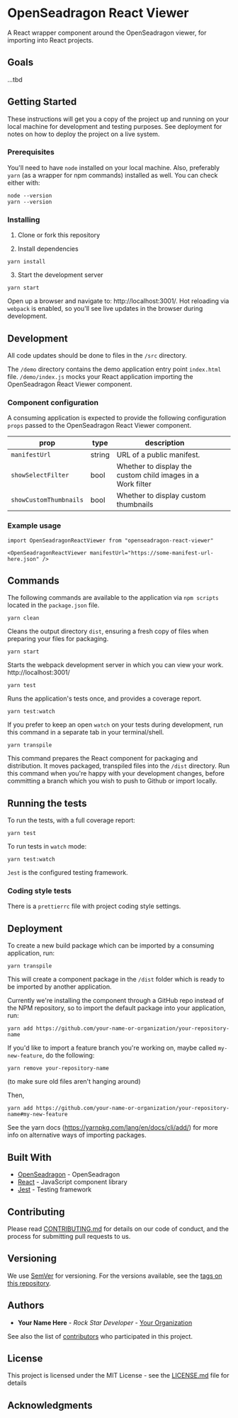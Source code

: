 # OpenSeadragon React Viewer

A React wrapper component around the OpenSeadragon viewer, for importing into React projects.

## Goals

...tbd

## Getting Started

These instructions will get you a copy of the project up and running on your local machine for development and testing purposes. See deployment for notes on how to deploy the project on a live system.

### Prerequisites

You'll need to have `node` installed on your local machine. Also, preferably `yarn` (as a wrapper for npm commands) installed as well. You can check either with:

```
node --version
yarn --version
```

### Installing

1. Clone or fork this repository

2. Install dependencies

```
yarn install
```

3. Start the development server

```
yarn start
```

Open up a browser and navigate to: http://localhost:3001/. Hot reloading via `webpack` is enabled, so you'll see live updates in the browser during development.

## Development

All code updates should be done to files in the `/src` directory.

The `/demo` directory contains the demo application entry point `index.html` file. `/demo/index.js` mocks your React application importing the OpenSeadragon React Viewer component.

### Component configuration

A consuming application is expected to provide the following configuration `props` passed to the OpenSeadragon React Viewer component.

| prop                   | type   | description                                                 |     |     |
| ---------------------- | ------ | ----------------------------------------------------------- | --- | --- |
| `manifestUrl`          | string | URL of a public manifest.                                   |     |     |
| `showSelectFilter`     | bool   | Whether to display the custom child images in a Work filter |     |     |
| `showCustomThumbnails` | bool   | Whether to display custom thumbnails                        |     |     |

### Example usage

```
import OpenSeadragonReactViewer from "openseadragon-react-viewer"

<OpenSeadragonReactViewer manifestUrl="https://some-manifest-url-here.json" />
```

## Commands

The following commands are available to the application via `npm scripts` located in the `package.json` file.

```
yarn clean
```

Cleans the output directory `dist`, ensuring a fresh copy of files when preparing your files for packaging.

```
yarn start
```

Starts the webpack development server in which you can view your work. http://localhost:3001/

```
yarn test
```

Runs the application's tests once, and provides a coverage report.

```
yarn test:watch
```

If you prefer to keep an open `watch` on your tests during development, run this command in a separate tab in your terminal/shell.

```
yarn transpile
```

This command prepares the React component for packaging and distribution. It moves packaged, transpiled files into the `/dist` directory. Run this command when you're happy with your development changes, before committing a branch which you wish to push to Github or import locally.

## Running the tests

To run the tests, with a full coverage report:

```
yarn test
```

To run tests in `watch` mode:

```
yarn test:watch
```

`Jest` is the configured testing framework.

### Coding style tests

There is a `prettierrc` file with project coding style settings.

## Deployment

To create a new build package which can be imported by a consuming application, run:

```
yarn transpile
```

This will create a component package in the `/dist` folder which is ready to be imported by another application.

Currently we're installing the component through a GitHub repo instead of the NPM repository, so to import the default package into your application, run:

```
yarn add https://github.com/your-name-or-organization/your-repository-name
```

If you'd like to import a feature branch you're working on, maybe called `my-new-feature`, do the following:

```
yarn remove your-repository-name
```

(to make sure old files aren't hanging around)

Then,

```
yarn add https://github.com/your-name-or-organization/your-repository-name#my-new-feature
```

See the yarn docs (https://yarnpkg.com/lang/en/docs/cli/add/) for more info on alternative ways of importing packages.

## Built With

- [OpenSeadragon](https://openseadragon.github.io/) - OpenSeadragon
- [React](https://reactjs.org/) - JavaScript component library
- [Jest](https://jestjs.io/) - Testing framework

## Contributing

Please read [CONTRIBUTING.md](contributing.md) for details on our code of conduct, and the process for submitting pull requests to us.

## Versioning

We use [SemVer](http://semver.org/) for versioning. For the versions available, see the [tags on this repository](https://github.com/your-name-or-organization/your-repository-name/tags).

## Authors

- **Your Name Here** - _Rock Star Developer_ - [Your Organization](#)

See also the list of [contributors](https://github.com/your-name-or-organization/your-repository-name/contributors) who participated in this project.

## License

This project is licensed under the MIT License - see the [LICENSE.md](LICENSE.md) file for details

## Acknowledgments
